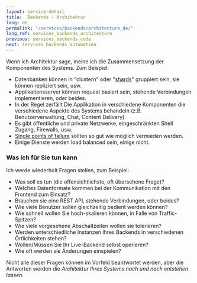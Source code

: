 ```yaml
---
layout: service-detail
title:  Backends - Architektur
lang: de
permalink: "/services/backends/architecture_de/"
lang_ref: services_backends_architecture
previous: services_backends_code
next: services_backends_automation
---
```

Wenn ich Architektur sage, meine ich die Zusammensetzung der Komponenten des Systems. Zum Beispiel:
- Datenbanken können in "clustern" oder "[shards](https://en.wikipedia.org/wiki/Shard_(database_architecture))" gruppiert sein, sie können repliziert sein, usw.
- Applikationsserver können request basiert sein, stehende Verbindungen implementieren, oder beides.
- In der Regel zerfällt Die Applikation in verschiedene Komponenten die verschiedene Aspekte des Systems behandeln (z.B. Benutzerverwaltung, Chat, Content Delivery).
- Es gibt öffentliche und private Netzwerke, eingeschränkten Shell Zugang, Firewalls, usw.
- [Single points of failure](https://en.wikipedia.org/wiki/Single_point_of_failure) sollten so gut wie möglich vermieden werden.
- Einige Dienste werden load balanced sein, einige nicht.

### Was ich für Sie tun kann
Ich werde wiederholt Fragen stellen, zum Beispiel:
- Was soll es tun (die offensichtlichste, oft übersehene Frage)?
- Welches Datenformate kommen bei der Kommunikation mit den Frontend zum Einsatz?
- Brauchen sie eine REST API, stehende Verbindungen, oder beides?
- Wie viele Benutzer sollen gleichzeitig bedient werden können?
- Wie schnell wollen Sie hoch-skalieren können, in Falle von Traffic-Spitzen?
- Wie viele vorgesehene Abschaltzeiten wollen sie tolerieren?
- Werden unterschiedliche Instanzen Ihres Backends in verschiedenen Örtlichkeiten stehen?
- Wollen/Müssen Sie Ihr Live-Backend selbst operieren?
- Wie oft werden sie Änderungen einspielen?

Nicht alle dieser Fragen können im Vorfeld beantwortet werden, aber die Antworten werden die <em>Architektur</m> Ihres Systems nach und nach entstehen lassen.
